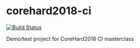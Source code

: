 # corehard2018-ci

[![Build Status](https://travis-ci.org/flexferrum/corehard2018-ci.svg?branch=master)](https://travis-ci.org/flexferrum/corehard2018-ci)

Demo/test project for CoreHard2018 CI masterclass
